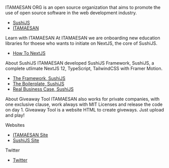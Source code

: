 ITAMAESAN ORG is an open source organization that aims to promote the use of open source software in the web development industry.

- [SushiJS](https://github.com/sushi-js/)
- [ITAMAESAN](https://github.com/itamaesanorg/)

Learn with ITAMAESAN
At ITAMAESAN we are onboarding new education libraries for thoese who wants to initiate on NextJS, the core of SushiJS.
- [How To NextJS](https://github.com/itamaesanorg/How-To-NextJS)


About SushiJS
ITAMAESAN developed SushiJS Framework, SushiJS, a complete utlimate NextJS 12, TypeScript, TailwindCSS with Framer Motion.
- [The Framework, SushiJS](https://github.com/itamaesanorg/SushiJS)
- [The Boilerplate, SushiJS](https://github.com/sushi-js/SushiJS-Example-01)
- [Real Business Case, SushiJS](https://demo-01.sushijs.com/)

About Giveaway Tool
ITAMAESAN also works for private companies, with one exclusive clause, work always with MIT Licenses and release the code on day 1.
Giveaway Tool is a website HTML to create giveways. Just upload and play!

Websites
- [ITAMAESAN Site](https://itamaesan.org)
- [SushiJS Site](https://sushijs.com)

Twitter
- [Twitter](https://twitter.com/itamaesanorg)
